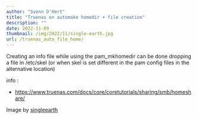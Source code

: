 ```yaml
---
author: "Svenn D'Hert"
title: "Truenas on automake homedir + file creation"
description: ""
date: 2022-11-09
thumbnail: /img/2022/11/single-earth.jpg
url: /truenas_auto_file_home/
---
```


Creating an info file while using the pam_mkhomedir can be done dropping a file in /etc/skel (or when skel is set different in the pam config files in the alternative location)


info : 
- https://www.truenas.com/docs/core/coretutorials/sharing/smb/homeshare/


Image by [singleearth](https://unsplash.com/@singleearth)